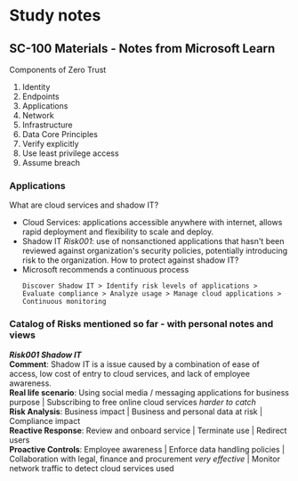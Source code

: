 # Study notes
## SC-100 Materials - Notes from Microsoft Learn
Components of Zero Trust
1. Identity
2. Endpoints
3. Applications
4. Network
5. Infrastructure
6. Data
Core Principles
1. Verify explicitly
2. Use least privilege access
3. Assume breach

### Applications
What are cloud services and shadow IT?
- Cloud Services: applications accessible anywhere with internet, allows rapid deployment and flexibility to scale and deploy.
- Shadow IT *Risk001*: use of nonsanctioned applications that hasn't been reviewed against organization's security policies, potentially introducing risk to the organization.
How to protect against shadow IT?
- Microsoft recommends a continuous process
  ```
  Discover Shadow IT > Identify risk levels of applications > Evaluate compliance > Analyze usage > Manage cloud applications > Continuous monitoring
  ```

### Catalog of Risks mentioned so far - with personal notes and views
***Risk001 Shadow IT***  
__Comment__: Shadow IT is a issue caused by a combination of ease of access, low cost of entry to cloud services, and lack of employee awareness.  
__Real life scenario__: Using social media / messaging applications for business purpose | Subscribing to free online cloud services *harder to catch*  
__Risk Analysis__: Business impact | Business and personal data at risk | Compliance impact  
__Reactive Response__: Review and onboard service | Terminate use | Redirect users   
__Proactive Controls__: Employee awareness | Enforce data handling policies | Collaboration with legal, finance and procurement *very effective* | Monitor network traffic to detect cloud services used
